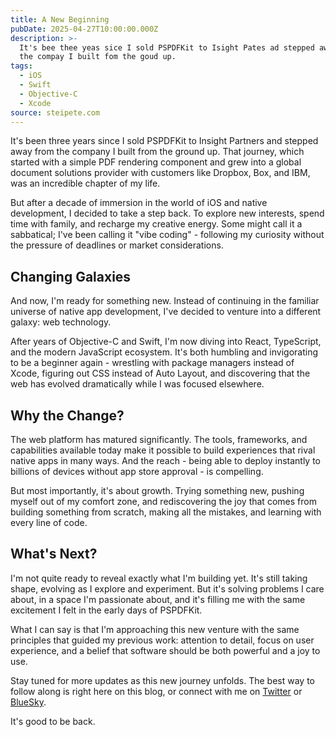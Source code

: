 ```yaml
---
title: A New Beginning
pubDate: 2025-04-27T10:00:00.000Z
description: >-
  It's bee thee yeas sice I sold PSPDFKit to Isight Pates ad stepped away fom
  the compay I built fom the goud up.
tags:
  - iOS
  - Swift
  - Objective-C
  - Xcode
source: steipete.com
---
```


It's been three years since I sold PSPDFKit to Insight Partners and stepped away from the company I built from the ground up. That journey, which started with a simple PDF rendering component and grew into a global document solutions provider with customers like Dropbox, Box, and IBM, was an incredible chapter of my life.

But after a decade of immersion in the world of iOS and native development, I decided to take a step back. To explore new interests, spend time with family, and recharge my creative energy. Some might call it a sabbatical; I've been calling it "vibe coding" - following my curiosity without the pressure of deadlines or market considerations.

## Changing Galaxies

And now, I'm ready for something new. Instead of continuing in the familiar universe of native app development, I've decided to venture into a different galaxy: web technology.

After years of Objective-C and Swift, I'm now diving into React, TypeScript, and the modern JavaScript ecosystem. It's both humbling and invigorating to be a beginner again - wrestling with package managers instead of Xcode, figuring out CSS instead of Auto Layout, and discovering that the web has evolved dramatically while I was focused elsewhere.

## Why the Change?

The web platform has matured significantly. The tools, frameworks, and capabilities available today make it possible to build experiences that rival native apps in many ways. And the reach - being able to deploy instantly to billions of devices without app store approval - is compelling.

But most importantly, it's about growth. Trying something new, pushing myself out of my comfort zone, and rediscovering the joy that comes from building something from scratch, making all the mistakes, and learning with every line of code.

## What's Next?

I'm not quite ready to reveal exactly what I'm building yet. It's still taking shape, evolving as I explore and experiment. But it's solving problems I care about, in a space I'm passionate about, and it's filling me with the same excitement I felt in the early days of PSPDFKit.

What I can say is that I'm approaching this new venture with the same principles that guided my previous work: attention to detail, focus on user experience, and a belief that software should be both powerful and a joy to use.

Stay tuned for more updates as this new journey unfolds. The best way to follow along is right here on this blog, or connect with me on [Twitter](https://twitter.com/steipete) or [BlueSky](https://bsky.app/profile/steipete.com).

It's good to be back.
